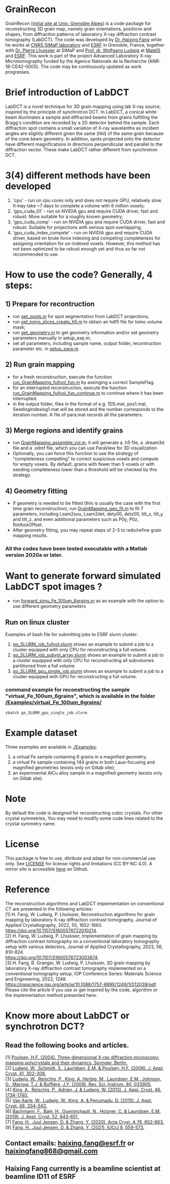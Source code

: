 # GrainRecon
GrainRecon [(initial site at Univ. Grenoble Alpes)](https://gricad-gitlab.univ-grenoble-alpes.fr/TomoX_SIMaP/GrainRecon) is a code package for reconstructing 3D grain map, namely grain orientations, positions and shapes, from diffraction patterns of laboratory X-ray diffraction contrast tomography (LabDCT). The code was developed by [Dr. Haixing Fang](https://orcid.org/0000-0001-8114-5276) while he works at [CNRS SIMaP laboratory](https://simap.grenoble-inp.fr/) and [ESRF](https://www.esrf.fr/UsersAndScience/Experiments/StructMaterials/ID11) in Grenoble, France, together with [Dr. Pierre Lhuissier](https://simap.grenoble-inp.fr/fr/equipes/m-lhuissier-pierre) at SIMaP and [Prof. dr. Wolfgang Ludwig](https://scholar.google.fr/citations?user=f8-PwEMAAAAJ&hl=fr) at [MatéIS](https://mateis.insa-lyon.fr/fr/content/ludwig-wolfgang) and [ESRF](https://www.esrf.fr/UsersAndScience/Experiments/StructMaterials/ID11). This work is part of the project Advanced Laboratory X-ray Microtomography funded by the Agence Nationale de la Recherche (ANR-18-CE42-0005). The code may be continuously updated as work progresses.

# Brief introduction of LabDCT
LabDCT is a novel technique for 3D grain mapping using lab X-ray source, inspired by the principle of synchrotron DCT. In LabDCT, a conical white beam illuminates a sample and diffracted beams from grains fulfilling the Bragg's condition are recorded by a 2D detector behind the sample. Each diffraction spot contains a small variation of X-ray wavelenths as incident angles are slightly different given the same {hkl} of the same grain because of the cone beam geometry. In addition, spots projected onto the detector have different magnifications in directions perpendicular and parallel to the diffraction vector. These make LabDCT rather different from synchrotron DCT.

# 3(4) different methods have been developed
1) 'cpu' - run on cpu cores only and does not require GPU, relatively slow. It may take ~7 days to complete a volume with 6 million voxels;
2) 'gpu_cuda_Gt' - run on NVIDIA gpu and require CUDA driver, fast and robust. More suitable for a roughly known geometry;
3) 'gpu_cuda_comp' - run on NVIDIA gpu and require CUDA driver, fast and robust. Suitable for projections with serious spot overlapping;
4) 'gpu_cuda_index_compete' - run on NVIDIA gpu and require CUDA driver, based on brute force indexing and competing completeness for assigning orientation for un-indexed voxels. However, this method has not been optimized to be robust enough yet and thus so far not recommended to use.

# How to use the code? Generally, 4 steps:
## 1) Prepare for recontruction
  - run [get_spots.m](https://github.com/haixingfang/GrainRecon/blob/main/get_spots.m) for spot segmentation from LabDCT projections;
  - run [get_tomo_slices_create_h5.m](https://github.com/haixingfang/GrainRecon/blob/main/get_tomo_slices_create_h5.m) to obtain an hdf5 file for tomo volume mask;
  - run [get_geometry.m](https://github.com/haixingfang/GrainRecon/blob/main/get_geometry.m) to get geometry information and/or set geometry parameters manually in setup_exp.m;
  - set all parameters, including sample name, output folder, recontruction parameter etc. in [setup_para.m](https://github.com/haixingfang/GrainRecon/blob/main/setup_para.m).
## 2) Run grain mapping
  - for a fresh reconstruction, execute the function [run_GrainMapping_fullvol_fun.m](https://github.com/haixingfang/GrainRecon/blob/main/run_GrainMapping_fullvol_fun.m) by assinging a correct SampleFlag.
  - for an interrupted reconstruction, execute the function [run_GrainMapping_fullvol_fun_continue.m](https://github.com/haixingfang/GrainRecon/blob/main/run_GrainMapping_fullvol_fun_continue.m) to continue where it has been interrupted.
  - in the output folder, files in the format of e.g. 1DS.mat, pos1.mat, SeedingIndexing1.mat will be stored and the number corresponds to the iteration number. A file of para.mat records all the parameters.
## 3) Merge regions and identify grains
  - run [GrainMapping_assemble_vol.m](https://github.com/haixingfang/GrainRecon/blob/main/GrainMapping_assemble_vol.m), it will generate a .h5 file, a .dream3d file and a .xdmf file, which you can use ParaView for 3D visualization
  - Optionally, you can force this function to use the strategy of "completeness competing" to correct suspicious voxels and compute for empty voxels. By default, grains with fewer than 5 voxels or with seeding completeness lower than a threshold will be checked by this strategy.
## 4) Geometry fitting
  - If geometry is needed to be fitted (this is usually the case with the first time grain reconstruction), run [GrainMapping_geo_fit.m](https://github.com/haixingfang/GrainRecon/blob/main/GrainMapping_fit_geo.m) to fit 7 parameters, including Lsam2sou, Lsam2det, dety00, detz00, tilt_x, tilt_y and tilt_z, and even additional parameters such as P0y, P0z, RotAxisOffset.
  - After geometry fitting, you may repeat steps of 2-3 to redo/refine grain mapping results.<br>
### All the codes have been tested executable with a Matlab version 2020a or later.

# Want to generate forward simulated LabDCT spot images ?
  - run [forward_simu_Fe_100um_6grains.m](https://github.com/haixingfang/GrainRecon/blob/main/forward_simu_Fe_100um_6grains.m) as an example with the option to use different geometry parameters

## Run on linux cluster
Examples of bash file for submitting jobs to ESRF slurm cluster:
1) [go_SLURM_job_fullvol.slurm](https://github.com/haixingfang/GrainRecon/blob/main/go_SLURM_job_fullvol.slurm) shows an example to submit a job to a cluster equipped with only CPU for reconstructing a full volume.<br>
2) [go_SLURM_job_subvol_array.slurm](https://github.com/haixingfang/GrainRecon/blob/main/go_SLURM_job_subvol_array.slurm) shows an example to submit a job to a cluster equipped with only CPU for reconstructing all subvolumes partitioned from a full volume.<br>
3) [go_SLURM_gpu_single_job.slurm](https://github.com/haixingfang/GrainRecon/blob/main/go_SLURM_gpu_single_job.slurm) shows an example to submit a job to a cluster equipped with GPU for reconstructing a full volume. <br>
### command example for reconstructing the sample "virtual_Fe_100um_6grains", which is available in the folder [/Examples/virtual_Fe_100um_6grains/](https://github.com/haixingfang/GrainRecon/blob/main/Examples/virtual_Fe_100um_6grains)
```
sbatch go_SLURM_gpu_single_job.slurm
```

# Example dataset
Three examples are available in [./Examples](https://github.com/haixingfang/GrainRecon/blob/main/Examples):
1) a virtual Fe sample containing 6 grains in a magnified geometry; <br>
2) a virtual Fe sample containing 144 grains in both Laue-focusing and magnified geometries (exists only on Gitlab site); <br>
3) an experimental AlCu alloy sample in a magnified geometry (exists only on Gitlab site).<br>

# Note
By default the code is designed for reconstructing cubic crystals. For other crystal symmetries, You may need to modify some code lines related to the crystal symmetry name.

# License
This package is free to use, ditribute and adapt for non-commercial use only. See [LICENSE](https://github.com/haixingfang/GrainRecon/blob/main/LICENSE) for license rights and limitations (CC BY-NC 4.0).
A mirror site is accessible [here](https://github.com/haixingfang/GrainRecon) on Github.

# Reference
The reconstruction algorithms and LabDCT implementation on conventional CT are presented in the following articles:<br>
[1] H. Fang, W. Ludwig, P. Lhuissier, Reconstruction algorithms for grain mapping by laboratory X-ray diffraction contrast tomography, Journal of Applied Crystallography, 2022, 55, 1652-1663.<br>
https://doi.org/10.1107/S1600576722010214. <br>
[2] H. Fang, W. Ludwig, P. Lhuissier, Implementation of grain mapping by diffraction contrast tomography on a conventional laboratory tomography setup with various detectors, Journal of Applied Crystallography, 2023, 56, 810-824.<br>
https://doi.org/10.1107/S1600576723003874. <br>
[3] H. Fang, R. Granger, W. Ludwig, P. Lhuissier, 3D grain mapping by laboratory X-ray diffraction contrast tomography implemented on a conventional tomography setup, IOP Conference Series: Materials Science and Engineering, 2022, 1249.<br>
https://iopscience.iop.org/article/10.1088/1757-899X/1249/1/012039/pdf. <br>
Please cite the article if you use or get inspired by the code, algorithm or the implementation method presented here. <br>

# Know more about LabDCT or synchrotron DCT?
## Read the following books and articles.
[1] [Poulsen, H.F. (2004). Three-dimensional X-ray diffraction microscopy: mapping polycrystals and their dynamics, Springer, Berlin.](https://books.google.fr/books?hl=zh-CN&lr=&id=_jzrH20Qu6cC&oi=fnd&pg=PA1&dq=Three-dimensional+X-ray+diffraction+microscopy:+mapping+polycrystals+and+their+dynamics&ots=fuKB6aOUDR&sig=X1FLzGThZC5dBig_TmHRcPR34Jk&redir_esc=y#v=onepage&q=Three-dimensional%20X-ray%20diffraction%20microscopy%3A%20mapping%20polycrystals%20and%20their%20dynamics&f=false)<br>
[2] [Ludwig, W., Schmidt, S., Lauridsen, E.M. & Poulsen, H.F. (2008). J. Appl. Cryst. 41, 302-309.](https://onlinelibrary.wiley.com/doi/pdf/10.1107/S0021889808001684?casa_token=R34uKE0yZ-kAAAAA:nAWCkh8VEcvYkcdsX7gUqB3C05qQDH-5WrJ-OtSuBEiqf_iT1I3s2nCKz4sVOUSEvPYmzXJiOWmrBbH0)<br>
[3] [Ludwig, W., Reischig, P., King, A. Herbig, M., Lauridsen, E.M., Johnson, G., Marrow, T.J. & Buffière, J.Y. (2009). Rev. Sci. Instrum. 80, 033905.](https://aip.scitation.org/doi/full/10.1063/1.3100200?casa_token=P5TD352wKKgAAAAA:JQJrFf2zposYugxPD1u7j_TInetWxNG8cojaDD_Xd8VfJi4IyYkLGf5gXEv-m1YwWH49zBCS9WRO)<br>
[4] [King, A., Reischig, P., Adrien, J. & Ludwig, W. (2013). J. Appl. Cryst. 46, 1734-1740.](https://onlinelibrary.wiley.com/doi/pdf/10.1107/S0021889813022553?casa_token=qNuPs8Cl0HYAAAAA:cdd2pUDdX4zQnAXdeM47NNfu_A2KUeFLcCvSQL37allmTNCuks3_Uqq7idWahDsFgfliuTYttIfvfFPT)<br>
[5] [Van Aarle, W., Ludwig, W., King, A. & Penumadu, D. (2015). J. Appl. Cryst. 48, 334-343.](https://onlinelibrary.wiley.com/doi/full/10.1107/S1600576715000928?casa_token=2NJbHkPcSqAAAAAA:E8Y8bRglog_x8aa2csR4KwR4ElfHcs3AiV6fdhVwerqJ2jptIwxXW1p7Rfrq0HPf5OfFFHNalBfPoiq2)<br>
[6] [Bachmann, F., Bale, H., Gueninchault, N., Holzner, C. & Lauridsen, E.M. (2019). J. Appl. Cryst. 52, 643-651.](https://journals.iucr.org/j/issues/2019/03/00/nb5238/nb5238.pdf)<br>
[7] [Fang, H., Juul Jensen, D. & Zhang, Y. (2020). Acta Cryst. A 76, 652-663.](https://journals.iucr.org/a/issues/2020/06/00/iv5008/iv5008.pdf)<br>
[8] [Fang, H., Juul Jensen, D. & Zhang, Y. (2021). IUCrJ 8, 559-573.](https://journals.iucr.org/m/issues/2021/04/00/fc5052/index.html)<br>

## Contact emails: haixing.fang@esrf.fr or haixingfang868@gmail.com
## Haixing Fang currently is a beamline scientist at beamline ID11 of ESRF 

